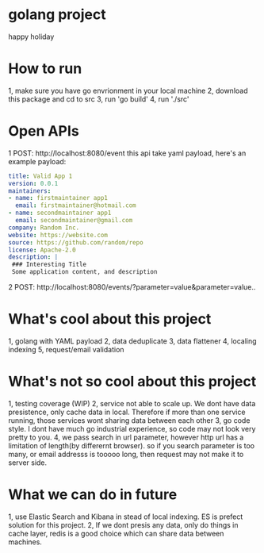 # golang project
happy holiday
# How to run 
1, make sure you have go envrionment in your local machine
2, download this package and cd to src
3, run 'go build'
4, run './src'
# Open APIs
1  POST: http://localhost:8080/event
this api take yaml payload, here's an example payload:
```yaml
title: Valid App 1
version: 0.0.1
maintainers:
- name: firstmaintainer app1
  email: firstmaintainer@hotmail.com
- name: secondmaintainer app1
  email: secondmaintainer@gmail.com
company: Random Inc.
website: https://website.com
source: https://github.com/random/repo
license: Apache-2.0
description: |
 ### Interesting Title
 Some application content, and description
``` 

2  POST: http://localhost:8080/events/?parameter=value&parameter=value..


# What's cool about this project
1, golang with YAML payload
2, data deduplicate
3, data flattener
4, localing indexing
5, request/email validation

# What's not so cool about this project
1, testing coverage (WIP)
2, service not able to scale up. 
    We dont have data presistence, only cache data in local. Therefore if more than one service running, those services wont sharing data between each other
3, go code style. 
    I dont have much go industrial experience, so code may not look very pretty to you.
4, we pass search in url parameter, however http url has a limitation of length(by differernt browser). so if you search parameter is too many, or email addresss is tooooo long, then request may not make it to server side.

# What we can do in future
1, use Elastic Search and Kibana in stead of local indexing. ES is prefect solution for this project.
2, If we dont presis any data, only do things in cache layer, redis is a good choice which can share data between machines.